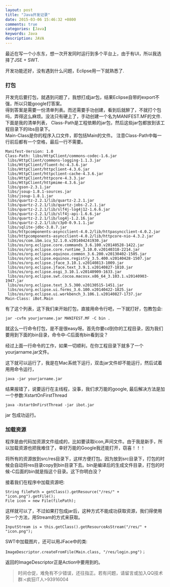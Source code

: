 ```yaml
---
layout: post
title: "Java开发记录"
date: 2015-03-06 15:46:32 +0800
comments: true
categories: [Java]
keywords: Java
description: JAVA
---
```


最近在写一个小东东，想一次开发同时运行到多个平台上，由于有UI，所以我选择了JSE + SWT. <br>


开发功能还好，没有遇到什么问题，Eclipse用一下就熟悉了.<br>

### 打包
开发完后要打包，就遇到问题了，我想打成jar包，结果Eclipse自带的export不强，所以只能google打答案。<br>
得到答案是需要一份清单列表。而还需要手功创建，看到后就醉了，不就打个包吗，弄得这么麻烦。没法只有硬上了，手动创建一个名为MANIFEST.MF的文件.<br>
下面是我的清单列表， Class-Path是工程依赖的jar包，然后这些jar包都放到该工程目录下的libs目录下。<br>
Main-Class是你的程序入口文件，即包括Main的文件。 注意Class-Path中每一行前后都有一个空格，最后一行不需要。

```
Manifest-Version: 1.0
Class-Path: libs/HttpClient/commons-codec-1.6.jar 
 libs/HttpClient/commons-logging-1.1.3.jar 
 libs/HttpClient/fluent-hc-4.3.6.jar 
 libs/HttpClient/httpclient-4.3.6.jar 
 libs/HttpClient/httpclient-cache-4.3.6.jar 
 libs/HttpClient/httpcore-4.3.3.jar 
 libs/HttpClient/httpmime-4.3.6.jar 
 libs/gson-2.3.1.jar 
 libs/jsoup-1.8.1-sources.jar 
 libs/jsoup-1.8.1.jar 
 libs/quartz-2.2.1/lib/quartz-2.2.1.jar 
 libs/quartz-2.2.1/lib/quartz-jobs-2.2.1.jar 
 libs/quartz-2.2.1/lib/slf4j-log4j12-1.6.6.jar 
 libs/quartz-2.2.1/lib/slf4j-api-1.6.6.jar 
 libs/quartz-2.2.1/lib/log4j-1.2.16.jar 
 libs/quartz-2.2.1/lib/c3p0-0.9.1.1.jar 
 libs/sqlite-jdbc-3.8.7.jar 
 libs/httpcomponents-asyncclient-4.0.2/lib/httpasyncclient-4.0.2.jar 
 libs/httpcomponents-asyncclient-4.0.2/lib/httpcore-nio-4.3.2.jar 
 libs/os/com.ibm.icu_52.1.0.v201404241930.jar 
 libs/os/org.eclipse.core.commands_3.6.100.v20140528-1422.jar 
 libs/os/org.eclipse.core.runtime_3.10.0.v20140318-2214.jar 
 libs/os/org.eclipse.equinox.common_3.6.200.v20130402-1505.jar 
 libs/os/org.eclipse.equinox.registry_3.5.400.v20140428-1507.jar 
 libs/os/org.eclipse.jface_3.10.1.v20140813-1009.jar 
 libs/os/org.eclipse.jface.text_3.9.1.v20140827-1810.jar 
 libs/os/org.eclipse.osgi_3.10.1.v20140909-1633.jar 
 libs/os/org.eclipse.swt.cocoa.macosx.x86_64_3.103.1.v20140903-1947.jar 
 libs/os/org.eclipse.text_3.5.300.v20130515-1451.jar 
 libs/os/org.eclipse.ui.forms_3.6.100.v20140422-1825.jar 
 libs/os/org.eclipse.ui.workbench_3.106.1.v20140827-1737.jar
Main-Class: iBot.Main
```

有了这个列表，这下我们来开始打包，直接用命令行吧，一下就打好，包教包会:

```
jar -cvfm yourjarname.jar MANIFEST.MF -C bin .
```
就这么一行命令打包，是不是很easy呀。首先你要cd到你的工程目录，因为我们要用到下面的bin目录，命令中-C后面有bin看到没？

经过上面一行命令的工作，如果一切顺利，在你工程目录下就多了一个yourjarname.jar文件。

这下就可以运行了，我是在Mac系统下运行，双击jar文件却不能运行，然后试着用用命令运行，

```
java -jar yourjarname.jar
```
结果报错了，说要运行在主线程，没事，我们求万能的google, 最后解决方法是加一个参数:XstartOnFirstThread

```
java -XstartOnFirstThread -jar ibot.jar
```
jar 包成功运行。


### 加载资源
程序是由代码加资源文件组成的，比如要读取icon,声间文件。由于我是新手，所以加载资源也把我难住了，幸好万能的Google我还能打开，窃喜！！！

将所有的资源放到src/res目录下，这样方便打包。因为放到src目录下，打包的时候会自动将res目录copy到bin目录下去。bin是编译后的生成文件目录，打包的时候-C后面的bin就是指这个目录。这下你明白没？<br>

接着我们在程序中加载资源吧: <br>
```
String filePath = getClass().getResource("/res/" + "icon.png").getFile();
File icon = new File(filePath);
```
这样就可以了，不过如果打包成jar后，这种方式不能成功获取资源，我们得使用另一个方法，用Stream的方式来获取。

```
InputStream is = this.getClass().getResourceAsStream("/res/" + "icon.png"); 
```

SWT中加载图片，还可以用JFace中的类:

```
ImageDescriptor.createFromFile(Main.class, "/res/login.png")；
```
返回的ImageDescriptor正是Action中要用到的。


>时间仓促，难免有不少错误，还往指正。若有问题，请留言或加入QQ技术群:<疯狂IT人>93916004

